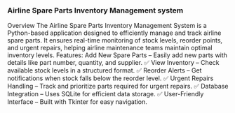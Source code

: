### Airline Spare Parts Inventory Management system ###

Overview
The Airline Spare Parts Inventory Management System is a Python-based application designed to efficiently manage and track airline spare parts. It ensures real-time monitoring of stock levels, reorder points, and urgent repairs, helping airline maintenance teams maintain optimal inventory levels.
Features:
Add New Spare Parts – Easily add new parts with details like part number, quantity, and supplier.
✅ View Inventory – Check available stock levels in a structured format.
✅ Reorder Alerts – Get notifications when stock falls below the reorder level.
✅ Urgent Repairs Handling – Track and prioritize parts required for urgent repairs.
✅ Database Integration – Uses SQLite for efficient data storage.
✅ User-Friendly Interface – Built with Tkinter for easy navigation.